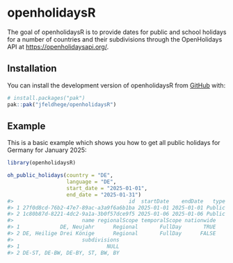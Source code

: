 
<!-- README.md is generated from README.Rmd. Please edit that file -->

# openholidaysR

<!-- badges: start -->

<!-- badges: end -->

The goal of openholidaysR is to provide dates for public and school
holidays for a number of countries and their subdivisions through the
OpenHolidays API at <https://openholidaysapi.org/>.

## Installation

You can install the development version of openholidaysR from
[GitHub](https://github.com/) with:

``` r
# install.packages("pak")
pak::pak("jfeldhege/openholidaysR")
```

## Example

This is a basic example which shows you how to get all public holidays
for Germany for January 2025:

``` r
library(openholidaysR)

oh_public_holidays(country = "DE",
                   language = "DE",
                   start_date = "2025-01-01",
                   end_date = "2025-01-31")
#>                                     id  startDate    endDate   type
#> 1 27f0d8cd-76b2-47e7-89ac-a3a9f6a6b1ba 2025-01-01 2025-01-01 Public
#> 2 1c80b87d-8221-4dc2-9a1a-3b0f57dce9f5 2025-01-06 2025-01-06 Public
#>                      name regionalScope temporalScope nationwide
#> 1             DE, Neujahr      Regional       FullDay       TRUE
#> 2 DE, Heilige Drei Könige      Regional       FullDay      FALSE
#>                      subdivisions
#> 1                            NULL
#> 2 DE-ST, DE-BW, DE-BY, ST, BW, BY
```
